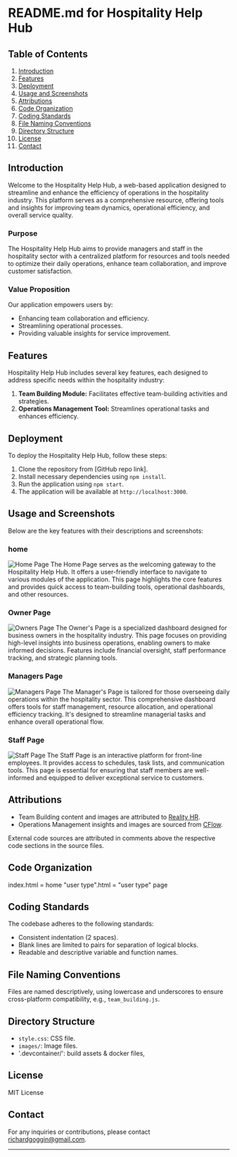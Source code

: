 # README.md for Hospitality Help Hub

## Table of Contents
1. [Introduction](#introduction)
2. [Features](#features)
3. [Deployment](#deployment)
4. [Usage and Screenshots](#usage-and-screenshots)
5. [Attributions](#attributions)
6. [Code Organization](#code-organization)
7. [Coding Standards](#coding-standards)
8. [File Naming Conventions](#file-naming-conventions)
9. [Directory Structure](#directory-structure)
10. [License](#license)
11. [Contact](#contact)

## Introduction
Welcome to the Hospitality Help Hub, a web-based application designed to streamline and enhance the efficiency of operations in the hospitality industry. This platform serves as a comprehensive resource, offering tools and insights for improving team dynamics, operational efficiency, and overall service quality.

### Purpose
The Hospitality Help Hub aims to provide managers and staff in the hospitality sector with a centralized platform for resources and tools needed to optimize their daily operations, enhance team collaboration, and improve customer satisfaction.

### Value Proposition
Our application empowers users by:
- Enhancing team collaboration and efficiency.
- Streamlining operational processes.
- Providing valuable insights for service improvement.

## Features
Hospitality Help Hub includes several key features, each designed to address specific needs within the hospitality industry:

1. **Team Building Module:** Facilitates effective team-building activities and strategies.
2. **Operations Management Tool:** Streamlines operational tasks and enhances efficiency.

## Deployment
To deploy the Hospitality Help Hub, follow these steps:
1. Clone the repository from [GitHub repo link].
2. Install necessary dependencies using `npm install`.
3. Run the application using `npm start`.
4. The application will be available at `http://localhost:3000`.

## Usage and Screenshots
Below are the key features with their descriptions and screenshots:

### home 
![Home Page](Images/Home-Screen.png)
The Home Page serves as the welcoming gateway to the Hospitality Help Hub. It offers a user-friendly interface to navigate to various modules of the application. This page highlights the core features and provides quick access to team-building tools, operational dashboards, and other resources.

### Owner Page
![Owners Page](Images/owners-screen.png)
The Owner's Page is a specialized dashboard designed for business owners in the hospitality industry. This page focuses on providing high-level insights into business operations, enabling owners to make informed decisions. Features include financial oversight, staff performance tracking, and strategic planning tools.
### Managers Page
![Managers Page](Images/maangers-screen.png)
The Manager's Page is tailored for those overseeing daily operations within the hospitality sector. This comprehensive dashboard offers tools for staff management, resource allocation, and operational efficiency tracking. It's designed to streamline managerial tasks and enhance overall operational flow.
### Staff Page
![Staff Page](Images/staff-screen.png)
The Staff Page is an interactive platform for front-line employees. It provides access to schedules, task lists, and communication tools. This page is essential for ensuring that staff members are well-informed and equipped to deliver exceptional service to customers.
## Attributions
- Team Building content and images are attributed to [Reality HR](https://www.realityhr.co.uk/five-benefits-of-team-building-exercises-and-some-pitfalls-to-watch-out-for/).
- Operations Management insights and images are sourced from [CFlow](https://www.cflowapps.com/operational-efficiency/).

External code sources are attributed in comments above the respective code sections in the source files.

## Code Organization
index.html = home
"user type".html = "user type" page

## Coding Standards
The codebase adheres to the following standards:
- Consistent indentation (2 spaces).
- Blank lines are limited to pairs for separation of logical blocks.
- Readable and descriptive variable and function names.

## File Naming Conventions
Files are named descriptively, using lowercase and underscores to ensure cross-platform compatibility, e.g., `team_building.js`.

## Directory Structure
- `style.css`: CSS file.
- `images/`: Image files.
- '.devcontainer/': build assets & docker files, 
## License
MIT License

## Contact
For any inquiries or contributions, please contact richardgoggin@gmail.com.

---
